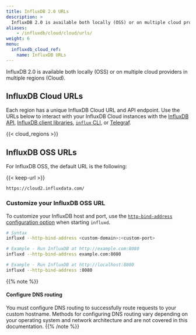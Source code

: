 ```yaml
---
title: InfluxDB 2.0 URLs
description: >
  InfluxDB 2.0 is available both locally (OSS) or on multiple cloud providers in multiple regions (Cloud).
aliases:
    - /influxdb/cloud/cloud/urls/
weight: 6
menu:
  influxdb_cloud_ref:
    name: InfluxDB URLs
---
```


InfluxDB 2.0 is available both locally (OSS) or on multiple cloud providers in multiple regions (Cloud).

## InfluxDB Cloud URLs

Each region has a unique InfluxDB Cloud URL and API endpoint.
Use the URLs below to interact with your InfluxDB Cloud instances with the
[InfluxDB API](/influxdb/cloud/reference/api/), [InfluxDB client libraries](/influxdb/cloud/tools/client-libraries/),
[`influx` CLI](/influxdb/cloud/reference/cli/influx/), or [Telegraf](/influxdb/cloud/write-data/no-code/use-telegraf/).

{{< cloud_regions >}}

## InfluxDB OSS URLs

For InfluxDB OSS, the default URL is the following:

{{< keep-url >}}
```
https://cloud2.influxdata.com/
```

### Customize your InfluxDB OSS URL
To customize your InfluxDB host and port, use the
[`http-bind-address` configuration option](/influxdb/cloud/reference/config-options/#http-bind-address)
when starting `influxd`.

```sh
# Syntax
influxd --http-bind-address <custom-domain>:<custom-port>

# Example - Run InfluxDB at http://example.com:8080
influxd --http-bind-address example.com:8080

# Example - Run InfluxDB at http://localhost:8080
influxd --http-bind-address :8080
```

{{% note %}}
#### Configure DNS routing
You must configure DNS routing to successfully route requests to your custom hostname.
Methods for configuring DNS routing vary depending on your operating system and
network architecture and are not covered in this documentation.
{{% /note %}}
